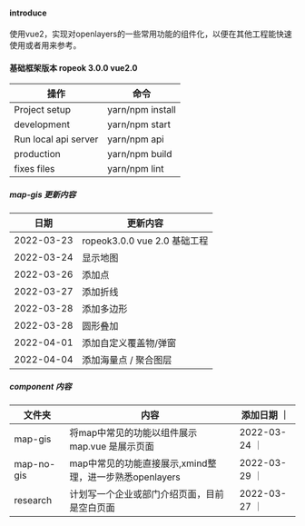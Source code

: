 #### introduce
使用vue2，实现对openlayers的一些常用功能的组件化，以便在其他工程能快速使用或者用来参考。

####  基础框架版本 ropeok 3.0.0 vue2.0
| 操作 | 命令 |
| --- | --- |
| Project setup | yarn/npm install|
| development | yarn/npm start |
| Run local api server | yarn/npm api |
| production | yarn/npm build |
| fixes files | yarn/npm lint |

##### map-gis 更新内容
| 日期 | 更新内容 | 
| --- | --- | 
|  2022-03-23 | ropeok3.0.0 vue 2.0 基础工程 |
|  2022-03-24 | 显示地图 |
|  2022-03-26 | 添加点 |
|  2022-03-27 | 添加折线 |
|  2022-03-28 | 添加多边形 |
|  2022-03-28 | 圆形叠加 |
|  2022-04-01 | 添加自定义覆盖物/弹窗 |
|  2022-04-04 | 添加海量点 / 聚合图层 |

##### component 内容
| 文件夹 | 内容 | 添加日期 ｜
| --- | --- | --- | 
|  map-gis | 将map中常见的功能以组件展示 map.vue 是展示页面 | 2022-03-24 ｜
|  map-no-gis | map中常见的功能直接展示,xmind整理，进一步熟悉openlayers | 2022-03-29 ｜
|  research | 计划写一个企业或部门介绍页面，目前是空白页面 | 2022-03-27 ｜

